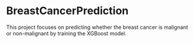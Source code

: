 # BreastCancerPrediction
This project focuses on predicting whether the breast cancer is malignant or non-malignant by training the XGBoost model. 
